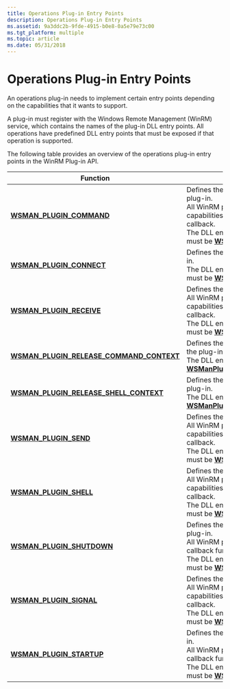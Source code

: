 ```yaml
---
title: Operations Plug-in Entry Points
description: Operations Plug-in Entry Points
ms.assetid: 9a3ddc2b-9fde-4915-b0e8-0a5e79e73c00
ms.tgt_platform: multiple
ms.topic: article
ms.date: 05/31/2018
---
```


# Operations Plug-in Entry Points

An operations plug-in needs to implement certain entry points depending on the capabilities that it wants to support.

A plug-in must register with the Windows Remote Management (WinRM) service, which contains the names of the plug-in DLL entry points. All operations have predefined DLL entry points that must be exposed if that operation is supported.

The following table provides an overview of the operations plug-in entry points in the WinRM Plug-in API.



| Function                                                                                 | Description                                                                                                                                                                                                                                                           |
|------------------------------------------------------------------------------------------|-----------------------------------------------------------------------------------------------------------------------------------------------------------------------------------------------------------------------------------------------------------------------|
| [**WSMAN\_PLUGIN\_COMMAND**](/windows/desktop/api/Wsman/nc-wsman-wsman_plugin_command)                                   | Defines the command callback for a plug-in.<br/> All WinRM plug-ins that support shell capabilities need to implement this callback.<br/> The DLL entry point name for this method must be [**WSManPluginCommand**](/windows/desktop/api/Wsman/nc-wsman-wsman_plugin_command).<br/> |
| [**WSMAN\_PLUGIN\_CONNECT**](/windows/desktop/api/WsMan/nc-wsman-wsman_plugin_connect)                                   | Defines the connect callback for a plug-in.<br/> The DLL entry point name for this method must be [**WSManPluginConnect**](/windows/desktop/api/WsMan/nc-wsman-wsman_plugin_connect).<br/>                                                                                                |
| [**WSMAN\_PLUGIN\_RECEIVE**](/windows/desktop/api/Wsman/nc-wsman-wsman_plugin_receive)                                   | Defines the receive callback for a plug-in.<br/> All WinRM plug-ins that support shell capabilities need to implement this callback.<br/> The DLL entry point name for this method must be [**WSManPluginReceive**](/windows/desktop/api/Wsman/nc-wsman-wsman_plugin_receive).<br/> |
| [**WSMAN\_PLUGIN\_RELEASE\_COMMAND\_CONTEXT**](/windows/desktop/api/Wsman/nc-wsman-wsman_plugin_release_command_context) | Defines the release command callback for the plug-in.<br/> The DLL entry point name must be [**WSManPluginReleaseCommandContext**](/windows/desktop/api/Wsman/nc-wsman-wsman_plugin_release_command_context).<br/>                                                                        |
| [**WSMAN\_PLUGIN\_RELEASE\_SHELL\_CONTEXT**](/windows/desktop/api/Wsman/nc-wsman-wsman_plugin_release_shell_context)     | Defines the release shell callback for the plug-in.<br/> The DLL entry point name must be [**WSManPluginReleaseCommandContext**](/windows/desktop/api/Wsman/nc-wsman-wsman_plugin_release_command_context).<br/>                                                                          |
| [**WSMAN\_PLUGIN\_SEND**](/windows/desktop/api/Wsman/nc-wsman-wsman_plugin_send)                                         | Defines the send callback for a plug-in.<br/> All WinRM plug-ins that support shell capabilities need to implement this callback.<br/> The DLL entry point name for this method must be [**WSManPluginSend**](/windows/desktop/api/Wsman/nc-wsman-wsman_plugin_send).<br/>          |
| [**WSMAN\_PLUGIN\_SHELL**](/windows/desktop/api/Wsman/nc-wsman-wsman_plugin_shell)                                       | Defines the shell callback for a plug-in.<br/> All WinRM plug-ins that support shell capabilities need to implement this callback.<br/> The DLL entry point name for this method must be [**WSManPluginShell**](/windows/desktop/api/Wsman/nc-wsman-wsman_plugin_shell).<br/>       |
| [**WSMAN\_PLUGIN\_SHUTDOWN**](/windows/desktop/api/Wsman/nc-wsman-wsman_plugin_shutdown)                                 | Defines the shutdown callback for the plug-in.<br/> All WinRM plug-ins must implement this callback function.<br/> The DLL entry point name for this method must be [**WSManPluginShutdown**](/windows/desktop/api/Wsman/nc-wsman-wsman_plugin_shutdown).<br/>                      |
| [**WSMAN\_PLUGIN\_SIGNAL**](/windows/win32/api/wsman/nc-wsman-wsman_plugin_signal)                                     | Defines the signal callback for a plug-in.<br/> All WinRM plug-ins that support shell capabilities need to implement this callback.<br/> The DLL entry point name for this method must be [**WSManPluginSignal**](/windows/win32/api/wsman/nc-wsman-wsman_plugin_signal).<br/>    |
| [**WSMAN\_PLUGIN\_STARTUP**](/windows/desktop/api/Wsman/nc-wsman-wsman_plugin_startup)                                   | Defines the startup callback for the plug-in.<br/> All WinRM plug-ins must implement this callback function.<br/> The DLL entry point name for this method must be [**WSManPluginStartup**](/windows/desktop/api/Wsman/nc-wsman-wsman_plugin_startup).<br/>                         |



 

 

